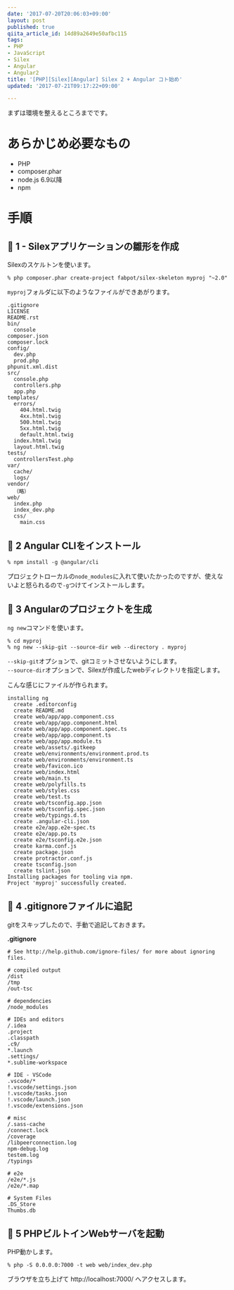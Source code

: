 ```yaml
---
date: '2017-07-20T20:06:03+09:00'
layout: post
published: true
qiita_article_id: 14d89a2649e50afbc115
tags:
- PHP
- JavaScript
- Silex
- Angular
- Angular2
title: '[PHP][Silex][Angular] Silex 2 + Angular コト始め'
updated: '2017-07-21T09:17:22+09:00'

---
```

まずは環境を整えるところまでです。  
  
# あらかじめ必要なもの  
  
* PHP  
* composer.phar  
* node.js 6.9以降  
* npm  
  
# 手順  
  
## :footprints: 1 - Silexアプリケーションの雛形を作成  
  
Silexのスケルトンを使います。  
  
```shell-session
% php composer.phar create-project fabpot/silex-skeleton myproj "~2.0"
```  
  
`myproj`フォルダに以下のようなファイルができあがります。  
  
```
.gitignore
LICENSE
README.rst
bin/
  console
composer.json
composer.lock
config/
  dev.php
  prod.php
phpunit.xml.dist
src/
  console.php
  controllers.php
  app.php
templates/
  errors/
    404.html.twig
    4xx.html.twig
    500.html.twig
    5xx.html.twig
    default.html.twig
  index.html.twig
  layout.html.twig
tests/
  controllersTest.php
var/
  cache/
  logs/
vendor/
  （略）
web/
  index.php
  index_dev.php
  css/
    main.css
```  
  
  
## :footprints: 2 Angular CLIをインストール  
  
```shell-session
% npm install -g @angular/cli
```  
  
プロジェクトローカルの`node_modules`に入れて使いたかったのですが、使えないよと怒られるので`-g`つけてインストールします。  
  
  
## :footprints: 3 Angularのプロジェクトを生成  
  
`ng new`コマンドを使います。  
  
```shell-session
% cd myproj
% ng new --skip-git --source-dir web --directory . myproj
```  
  
`--skip-git`オプションで、gitコミットさせないようにします。  
`--source-dir`オプションで、Silexが作成したwebディレクトリを指定します。  
  
  
こんな感じにファイルが作られます。  
  
```
installing ng  
  create .editorconfig                                                                                                                                                             
  create README.md                                                                                                                                                                 
  create web/app/app.component.css                                                                                                                                                 
  create web/app/app.component.html                                                                                                                                                
  create web/app/app.component.spec.ts                                                                                                                                             
  create web/app/app.component.ts                                                                                                                                                  
  create web/app/app.module.ts                                                                                                                                                     
  create web/assets/.gitkeep                                                                                                                                                       
  create web/environments/environment.prod.ts                                                                                                                                      
  create web/environments/environment.ts                                                                                                                                           
  create web/favicon.ico                                                                                                                                                           
  create web/index.html                                                                                                                                                            
  create web/main.ts                                                                                                                                                               
  create web/polyfills.ts                                                                                                                                                          
  create web/styles.css                                                                                                                                                            
  create web/test.ts                                                                                                                                                               
  create web/tsconfig.app.json                                                                                                                                                     
  create web/tsconfig.spec.json
  create web/typings.d.ts
  create .angular-cli.json
  create e2e/app.e2e-spec.ts
  create e2e/app.po.ts
  create e2e/tsconfig.e2e.json
  create karma.conf.js
  create package.json
  create protractor.conf.js
  create tsconfig.json
  create tslint.json
Installing packages for tooling via npm.
Project 'myproj' successfully created.
```  
  
## :footprints: 4 .gitignoreファイルに追記  
  
gitをスキップしたので、手動で追記しておきます。  
  
**.gitignore**  
```text:.gitignore
# See http://help.github.com/ignore-files/ for more about ignoring files.

# compiled output
/dist
/tmp
/out-tsc

# dependencies
/node_modules

# IDEs and editors
/.idea
.project
.classpath
.c9/
*.launch
.settings/
*.sublime-workspace

# IDE - VSCode
.vscode/*
!.vscode/settings.json
!.vscode/tasks.json
!.vscode/launch.json
!.vscode/extensions.json

# misc
/.sass-cache
/connect.lock
/coverage
/libpeerconnection.log
npm-debug.log
testem.log
/typings

# e2e
/e2e/*.js
/e2e/*.map

# System Files
.DS_Store
Thumbs.db
```  
  
  
## :footprints: 5 PHPビルトインWebサーバを起動  
  
PHP動かします。  
  
```shell-session
% php -S 0.0.0.0:7000 -t web web/index_dev.php
```  
  
ブラウザを立ち上げて http://localhost:7000/ へアクセスします。  
  
